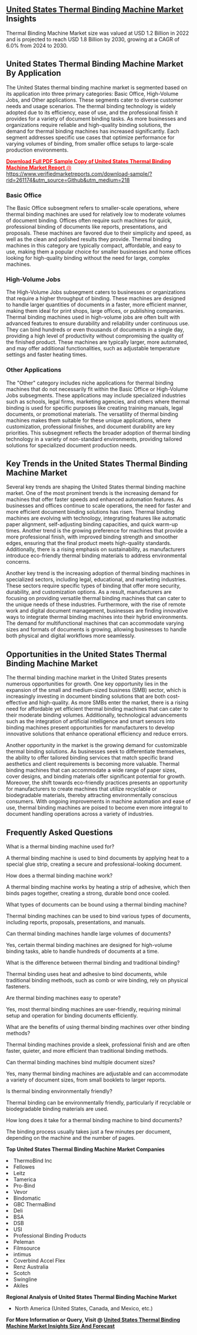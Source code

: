 <h2><a href="https://www.verifiedmarketreports.com/download-sample/?rid=261174&amp;utm_source=Github&amp;utm_medium=218" target="_blank">United States Thermal Binding Machine Market</a> Insights</h2><p>Thermal Binding Machine Market size was valued at USD 1.2 Billion in 2022 and is projected to reach USD 1.8 Billion by 2030, growing at a CAGR of 6.0% from 2024 to 2030.</p><p><div> <h2>United States Thermal Binding Machine Market By Application</h2> <p>The United States thermal binding machine market is segmented based on its application into three primary categories: Basic Office, High-Volume Jobs, and Other applications. These segments cater to diverse customer needs and usage scenarios. The thermal binding technology is widely adopted due to its efficiency, ease of use, and the professional finish it provides for a variety of document binding tasks. As more businesses and organizations require reliable and high-quality binding solutions, the demand for thermal binding machines has increased significantly. Each segment addresses specific use cases that optimize performance for varying volumes of binding, from smaller office setups to large-scale production environments.</p> <p><a href="#"><p><span class=""><span style="color: #ff0000;"><strong>Download Full PDF Sample Copy of United States Thermal Binding Machine Market Report</strong> @ </span><a href="https://www.verifiedmarketreports.com/download-sample/?rid=261174&amp;utm_source=Github&amp;utm_medium=218" target="_blank">https://www.verifiedmarketreports.com/download-sample/?rid=261174&amp;utm_source=Github&amp;utm_medium=218</a></span></p></a></p> <h3>Basic Office</h3> <p>The Basic Office subsegment refers to smaller-scale operations, where thermal binding machines are used for relatively low to moderate volumes of document binding. Offices often require such machines for quick, professional binding of documents like reports, presentations, and proposals. These machines are favored due to their simplicity and speed, as well as the clean and polished results they provide. Thermal binding machines in this category are typically compact, affordable, and easy to use, making them a popular choice for smaller businesses and home offices looking for high-quality binding without the need for large, complex machines.</p> <h3>High-Volume Jobs</h3> <p>The High-Volume Jobs subsegment caters to businesses or organizations that require a higher throughput of binding. These machines are designed to handle larger quantities of documents in a faster, more efficient manner, making them ideal for print shops, large offices, or publishing companies. Thermal binding machines used in high-volume jobs are often built with advanced features to ensure durability and reliability under continuous use. They can bind hundreds or even thousands of documents in a single day, providing a high level of productivity without compromising the quality of the finished product. These machines are typically larger, more automated, and may offer additional functionalities, such as adjustable temperature settings and faster heating times.</p> <h3>Other Applications</h3> <p>The "Other" category includes niche applications for thermal binding machines that do not necessarily fit within the Basic Office or High-Volume Jobs subsegments. These applications may include specialized industries such as schools, legal firms, marketing agencies, and others where thermal binding is used for specific purposes like creating training manuals, legal documents, or promotional materials. The versatility of thermal binding machines makes them suitable for these unique applications, where customization, professional finishes, and document durability are key priorities. This subsegment reflects the broader adoption of thermal binding technology in a variety of non-standard environments, providing tailored solutions for specialized document production needs.</p> <h2>Key Trends in the United States Thermal Binding Machine Market</h2> <p>Several key trends are shaping the United States thermal binding machine market. One of the most prominent trends is the increasing demand for machines that offer faster speeds and enhanced automation features. As businesses and offices continue to scale operations, the need for faster and more efficient document binding solutions has risen. Thermal binding machines are evolving with technology, integrating features like automatic paper alignment, self-adjusting binding capacities, and quick warm-up times. Another trend is the growing preference for machines that provide a more professional finish, with improved binding strength and smoother edges, ensuring that the final product meets high-quality standards. Additionally, there is a rising emphasis on sustainability, as manufacturers introduce eco-friendly thermal binding materials to address environmental concerns.</p> <p>Another key trend is the increasing adoption of thermal binding machines in specialized sectors, including legal, educational, and marketing industries. These sectors require specific types of binding that offer more security, durability, and customization options. As a result, manufacturers are focusing on providing versatile thermal binding machines that can cater to the unique needs of these industries. Furthermore, with the rise of remote work and digital document management, businesses are finding innovative ways to integrate thermal binding machines into their hybrid environments. The demand for multifunctional machines that can accommodate varying sizes and formats of documents is growing, allowing businesses to handle both physical and digital workflows more seamlessly.</p> <h2>Opportunities in the United States Thermal Binding Machine Market</h2> <p>The thermal binding machine market in the United States presents numerous opportunities for growth. One key opportunity lies in the expansion of the small and medium-sized business (SMB) sector, which is increasingly investing in document binding solutions that are both cost-effective and high-quality. As more SMBs enter the market, there is a rising need for affordable yet efficient thermal binding machines that can cater to their moderate binding volumes. Additionally, technological advancements such as the integration of artificial intelligence and smart sensors into binding machines present opportunities for manufacturers to develop innovative solutions that enhance operational efficiency and reduce errors.</p> <p>Another opportunity in the market is the growing demand for customizable thermal binding solutions. As businesses seek to differentiate themselves, the ability to offer tailored binding services that match specific brand aesthetics and client requirements is becoming more valuable. Thermal binding machines that can accommodate a wide range of paper sizes, cover designs, and binding materials offer significant potential for growth. Moreover, the shift towards eco-friendly practices presents an opportunity for manufacturers to create machines that utilize recyclable or biodegradable materials, thereby attracting environmentally conscious consumers. With ongoing improvements in machine automation and ease of use, thermal binding machines are poised to become even more integral to document handling operations across a variety of industries.</p> <h2>Frequently Asked Questions</h2> <p>What is a thermal binding machine used for?</p> <p>A thermal binding machine is used to bind documents by applying heat to a special glue strip, creating a secure and professional-looking document.</p> <p>How does a thermal binding machine work?</p> <p>A thermal binding machine works by heating a strip of adhesive, which then binds pages together, creating a strong, durable bond once cooled.</p> <p>What types of documents can be bound using a thermal binding machine?</p> <p>Thermal binding machines can be used to bind various types of documents, including reports, proposals, presentations, and manuals.</p> <p>Can thermal binding machines handle large volumes of documents?</p> <p>Yes, certain thermal binding machines are designed for high-volume binding tasks, able to handle hundreds of documents at a time.</p> <p>What is the difference between thermal binding and traditional binding?</p> <p>Thermal binding uses heat and adhesive to bind documents, while traditional binding methods, such as comb or wire binding, rely on physical fasteners.</p> <p>Are thermal binding machines easy to operate?</p> <p>Yes, most thermal binding machines are user-friendly, requiring minimal setup and operation for binding documents efficiently.</p> <p>What are the benefits of using thermal binding machines over other binding methods?</p> <p>Thermal binding machines provide a sleek, professional finish and are often faster, quieter, and more efficient than traditional binding methods.</p> <p>Can thermal binding machines bind multiple document sizes?</p> <p>Yes, many thermal binding machines are adjustable and can accommodate a variety of document sizes, from small booklets to larger reports.</p> <p>Is thermal binding environmentally friendly?</p> <p>Thermal binding can be environmentally friendly, particularly if recyclable or biodegradable binding materials are used.</p> <p>How long does it take for a thermal binding machine to bind documents?</p> <p>The binding process usually takes just a few minutes per document, depending on the machine and the number of pages.</p> </div></p><p><strong>Top United States Thermal Binding Machine Market Companies</strong></p><div data-test-id=""><p><li>ThermoBind Inc</li><li> Fellowes</li><li> Leitz</li><li> Tamerica</li><li> Pro-Bind</li><li> Vevor</li><li> Bindomatic</li><li> GBC ThermaBind</li><li> Deli</li><li> BSA</li><li> DSB</li><li> USI</li><li> Professional Binding Products</li><li> Peleman</li><li> Filmsource</li><li> intimus</li><li> Coverbind Accel Flex</li><li> Renz Australia</li><li> Scotch</li><li> Swingline</li><li> Akiles</li></p><div><strong>Regional Analysis of&nbsp;United States Thermal Binding Machine Market</strong></div><ul><li dir="ltr"><p dir="ltr">North America&nbsp;(United States, Canada, and Mexico, etc.)</p></li></ul><p><strong>For More Information or Query, Visit @&nbsp;</strong><strong><a href="https://www.verifiedmarketreports.com/product/thermal-binding-machine-market/?utm_source=Github&amp;utm_medium=218" target="_blank">United States Thermal Binding Machine Market Insights Size And Forecast</a></strong></p></div>
